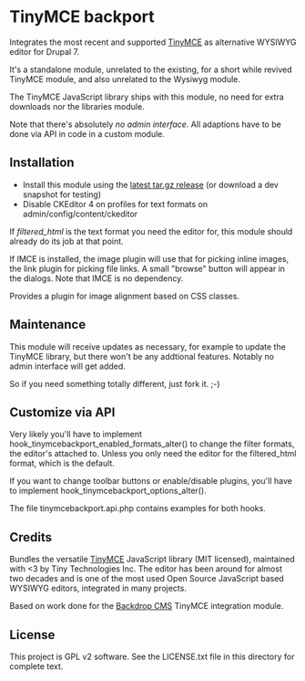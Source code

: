 # TinyMCE backport

Integrates the most recent and supported [TinyMCE](https://www.tiny.cloud/)
 as alternative WYSIWYG editor for Drupal 7.

It's a standalone module, unrelated to the existing, for a short while revived
 TinyMCE module, and also unrelated to the Wysiwyg module.

The TinyMCE JavaScript library ships with this module, no need for extra
downloads nor the libraries module.

Note that there's absolutely *no admin interface*. All adaptions have to be
done via API in code in a custom module.

## Installation

- Install this module using the
  [latest tar.gz release](https://github.com/indigoxela/tinymcebackport/releases/latest)
  (or download a dev snapshot for testing)
- Disable CKEditor 4 on profiles for text formats on admin/config/content/ckeditor

If *filtered_html* is the text format you need the editor for, this module
should already do its job at that point.

If IMCE is installed, the image plugin will use that for picking inline
images, the link plugin for picking file links. A small "browse" button will
appear in the dialogs.
Note that IMCE is no dependency.

Provides a plugin for image alignment based on CSS classes.

## Maintenance

This module will receive updates as necessary, for example to update the
TinyMCE library, but there won't be any addtional features. Notably no
admin interface will get added.

So if you need something totally different, just fork it. ;-)

## Customize via API

Very likely you'll have to implement
hook_tinymcebackport_enabled_formats_alter() to change the filter formats,
the editor's attached to. Unless you only need the editor for the
filtered_html format, which is the default.

If you want to change toolbar buttons or enable/disable plugins, you'll have to
implement hook_tinymcebackport_options_alter().

The file tinymcebackport.api.php contains examples for both hooks.

## Credits

Bundles the versatile [TinyMCE](https://www.tiny.cloud/) JavaScript library
(MIT licensed), maintained with <3 by Tiny Technologies Inc. The editor has
been around for almost two decades and is one of the most used Open Source
JavaScript based WYSIWYG editors, integrated in many projects.

Based on work done for the [Backdrop CMS](https://backdropcms.org/)
TinyMCE integration module.

## License

This project is GPL v2 software. See the LICENSE.txt file in this directory for complete text.

